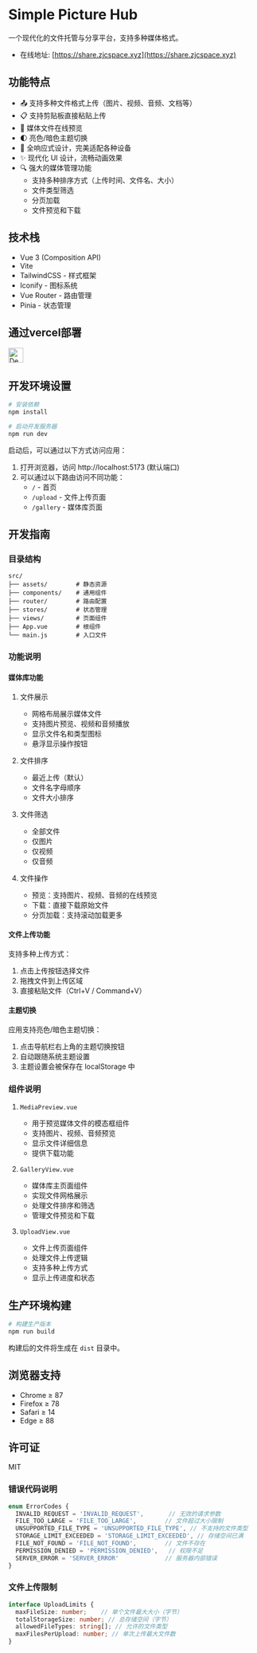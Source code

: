 # Simple Picture Hub

一个现代化的文件托管与分享平台，支持多种媒体格式。

- 在线地址: [https://share.zjcspace.xyz](https://share.zjcspace.xyz)

## 功能特点

- 📤 支持多种文件格式上传（图片、视频、音频、文档等）
- 📋 支持剪贴板直接粘贴上传
- 👀 媒体文件在线预览
- 🌓 亮色/暗色主题切换
- 📱 全响应式设计，完美适配各种设备
- ✨ 现代化 UI 设计，流畅动画效果
- 🔍 强大的媒体管理功能
  - 支持多种排序方式（上传时间、文件名、大小）
  - 文件类型筛选
  - 分页加载
  - 文件预览和下载

## 技术栈

- Vue 3 (Composition API)
- Vite
- TailwindCSS - 样式框架
- Iconify - 图标系统
- Vue Router - 路由管理
- Pinia - 状态管理
## 通过vercel部署
[<img src="https://vercel.com/button" alt="Deploy on Vercel" height="30">](https://vercel.com/new/import?s=https%3A%2F%2Fgithub.com%2Ffaithererer%2Fsimple_pic_front&hasTrialAvailable=1&showOptionalTeamCreation=false&project-name=simple-pic-front&framework=vite&totalProjects=1&remainingProjects=1&teamSlug=faithererers-projects) 
## 开发环境设置

```bash
# 安装依赖
npm install

# 启动开发服务器
npm run dev
```

启动后，可以通过以下方式访问应用：

1. 打开浏览器，访问 http://localhost:5173 (默认端口)
2. 可以通过以下路由访问不同功能：
   - `/` - 首页
   - `/upload` - 文件上传页面
   - `/gallery` - 媒体库页面

## 开发指南

### 目录结构

```
src/
├── assets/        # 静态资源
├── components/    # 通用组件
├── router/        # 路由配置
├── stores/        # 状态管理
├── views/         # 页面组件
├── App.vue        # 根组件
└── main.js        # 入口文件
```

### 功能说明

#### 媒体库功能

1. 文件展示
   - 网格布局展示媒体文件
   - 支持图片预览、视频和音频播放
   - 显示文件名和类型图标
   - 悬浮显示操作按钮

2. 文件排序
   - 最近上传（默认）
   - 文件名字母顺序
   - 文件大小排序

3. 文件筛选
   - 全部文件
   - 仅图片
   - 仅视频
   - 仅音频

4. 文件操作
   - 预览：支持图片、视频、音频的在线预览
   - 下载：直接下载原始文件
   - 分页加载：支持滚动加载更多

#### 文件上传功能

支持多种上传方式：
1. 点击上传按钮选择文件
2. 拖拽文件到上传区域
3. 直接粘贴文件（Ctrl+V / Command+V）

#### 主题切换

应用支持亮色/暗色主题切换：
1. 点击导航栏右上角的主题切换按钮
2. 自动跟随系统主题设置
3. 主题设置会被保存在 localStorage 中

### 组件说明

1. `MediaPreview.vue`
   - 用于预览媒体文件的模态框组件
   - 支持图片、视频、音频预览
   - 显示文件详细信息
   - 提供下载功能

2. `GalleryView.vue`
   - 媒体库主页面组件
   - 实现文件网格展示
   - 处理文件排序和筛选
   - 管理文件预览和下载

3. `UploadView.vue`
   - 文件上传页面组件
   - 处理文件上传逻辑
   - 支持多种上传方式
   - 显示上传进度和状态

## 生产环境构建

```bash
# 构建生产版本
npm run build
```

构建后的文件将生成在 `dist` 目录中。

## 浏览器支持

- Chrome ≥ 87
- Firefox ≥ 78
- Safari ≥ 14
- Edge ≥ 88

## 许可证

MIT
 

### 错误代码说明

```typescript
enum ErrorCodes {
  INVALID_REQUEST = 'INVALID_REQUEST',       // 无效的请求参数
  FILE_TOO_LARGE = 'FILE_TOO_LARGE',        // 文件超过大小限制
  UNSUPPORTED_FILE_TYPE = 'UNSUPPORTED_FILE_TYPE', // 不支持的文件类型
  STORAGE_LIMIT_EXCEEDED = 'STORAGE_LIMIT_EXCEEDED', // 存储空间已满
  FILE_NOT_FOUND = 'FILE_NOT_FOUND',        // 文件不存在
  PERMISSION_DENIED = 'PERMISSION_DENIED',   // 权限不足
  SERVER_ERROR = 'SERVER_ERROR'             // 服务器内部错误
}
```

### 文件上传限制

```typescript
interface UploadLimits {
  maxFileSize: number;    // 单个文件最大大小（字节）
  totalStorageSize: number; // 总存储空间（字节）
  allowedFileTypes: string[]; // 允许的文件类型
  maxFilesPerUpload: number; // 单次上传最大文件数
}
```
